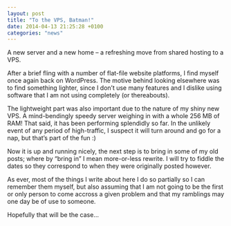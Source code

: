 ```yaml
---
layout: post
title: "To the VPS, Batman!"
date: 2014-04-13 21:25:28 +0100
categories: "news"
---
```

A new server and a new home – a refreshing move from shared hosting to a VPS.

After a brief fling with a number of flat-file website platforms, I find myself
once again back on WordPress. The motive behind looking elsewhere was to find
something lighter, since I don’t use many features and I dislike using software
that I am not using completely (or thereabouts).

The lightweight part was also important due to the nature of my shiny new VPS.
A mind-bendingly speedy server weighing in with a whole 256 MB of RAM! That
said, it has been performing splendidly so far. In the unlikely event of any
period of high-traffic, I suspect it will turn around and go for a nap, but
that’s part of the fun :)

Now it is up and running nicely, the next step is to bring in some of my old
posts; where by “bring in” I mean more-or-less rewrite. I will try to fiddle
the dates so they correspond to when they were originally posted however.

As ever, most of the things I write about here I do so partially so I can
remember them myself, but also assuming that I am not going to be the first or
only person to come accross a given problem and that my ramblings may one day
be of use to someone.

Hopefully that will be the case...
